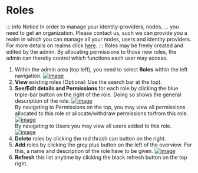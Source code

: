 # Roles
::: info Notice
In order to manage your identity-providers, nodes, ... you need to get an organization. Please contact us,
such we can provide you a realm in which you can manage all your nodes, users and identity providers.
For more details on realms click [here](/guide/admin/realms).
:::
Roles may be freely created and edited by the admin. By allocating permissions to those new roles, the
admin can thereby control which functions each user may access.

1. Within the admin area (top left), you need to select **Roles** within the left navigation.
   [![image](/images/ui_images/roles.png)](/images/ui_images/roles.png)
2. **View** existing roles (Optional: Use the search bar at the top).
3. **See/Edit details and Permissions** for each role by clicking the blue triple-bar button on the right of the role.
   Doing so shows the general description of the role.
   [![image](/images/ui_images/roles_details.png)](/images/ui_images/roles_details.png)\
   By navigating to Permissions on the top, you may view all
   permissions allocated to this role or allocate/withdraw permissions to/from this role.
   [![image](/images/ui_images/roles_permissions.png)](/images/ui_images/roles_permissions.png)\
   By navigating to Users you may view all users added to this role.
   [![image](/images/ui_images/roles_users.png)](/images/ui_images/roles_users.png)
4. **Delete** roles by clicking the red thrash can button on the right.
5. **Add** roles by clicking the grey plus button on the left of the overview. For this, a name and description of the
   role have to be given.
   [![image](/images/ui_images/roles_add.png)](/images/ui_images/roles_add.png)
6. **Refresh** this list anytime by clicking the black refresh button on the top right.
